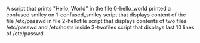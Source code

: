 A script that prints "Hello, World" in the file 0-hello_world
printed a confused smiley on 1-confused_smiley
script that displays content of the file /etc/passwd in file 2-hellofile
script that displays contents of two files /etc/passwd and /etc/hosts inside 3-twofiles
script that displays last 10 lines of /etc/passwd
